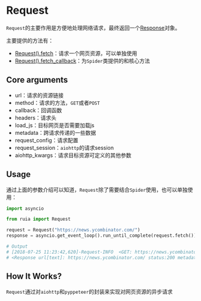 # Request
`Request`的主要作用是方便地处理网络请求，最终返回一个[Response](2.Response.md)对象。

主要提供的方法有：
- [Request().fetch](https://github.com/howie6879/ruia/blob/master/ruia/request.py)：请求一个网页资源，可以单独使用
- [Request().fetch_callback](https://github.com/howie6879/ruia/blob/master/ruia/request.py)：为`Spider`类提供的和核心方法

## Core arguments
- url：请求的资源链接
- method：请求的方法，`GET`或者`POST`
- callback：回调函数
- headers：请求头
- load_js：目标网页是否需要加载js
- metadata：跨请求传递的一些数据
- request_config：请求配置
- request_session：`aiohttp`的请求session
- aiohttp_kwargs：请求目标资源可定义的其他参数

## Usage

通过上面的参数介绍可以知道，`Request`除了需要结合`Spider`使用，也可以单独使用：

```python
import asyncio

from ruia import Request

request = Request("https://news.ycombinator.com/")
response = asyncio.get_event_loop().run_until_complete(request.fetch())

# Output
# [2018-07-25 11:23:42,620]-Request-INFO  <GET: https://news.ycombinator.com/>
# <Response url[text]: https://news.ycombinator.com/ status:200 metadata:{}>
```

## How It Works?
`Request`通过对`aiohttp`和`pyppeteer`的封装来实现对网页资源的异步请求
